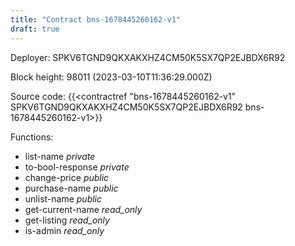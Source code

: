 ```yaml
---
title: "Contract bns-1678445260162-v1"
draft: true
---
```

Deployer: SPKV6TGND9QKXAKXHZ4CM50K5SX7QP2EJBDX6R92


 



Block height: 98011 (2023-03-10T11:36:29.000Z)

Source code: {{<contractref "bns-1678445260162-v1" SPKV6TGND9QKXAKXHZ4CM50K5SX7QP2EJBDX6R92 bns-1678445260162-v1>}}

Functions:

* list-name _private_
* to-bool-response _private_
* change-price _public_
* purchase-name _public_
* unlist-name _public_
* get-current-name _read_only_
* get-listing _read_only_
* is-admin _read_only_
